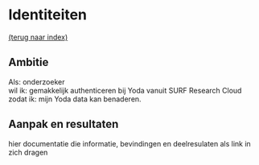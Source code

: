 # Identiteiten
[(terug naar index)](index.md)

## Ambitie
Als: onderzoeker    
wil ik: gemakkelijk authenticeren bij Yoda vanuit SURF Research Cloud    
zodat ik: mijn Yoda data kan benaderen.   

## Aanpak en resultaten

hier documentatie die informatie, bevindingen en deelresulaten als
link in zich dragen




